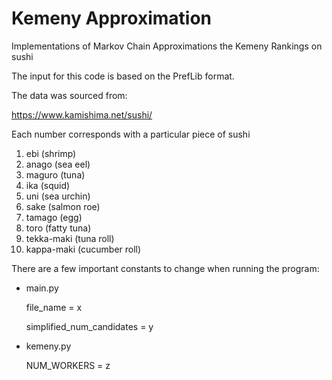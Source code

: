 # Kemeny Approximation

Implementations of Markov Chain Approximations the Kemeny Rankings on sushi

The input for this code is based on the PrefLib format.

The data was sourced from:

https://www.kamishima.net/sushi/

Each number corresponds with a particular piece of sushi
1. ebi (shrimp) 
2. anago (sea eel) 
3. maguro (tuna) 
4. ika (squid) 
5. uni (sea urchin) 
6. sake (salmon roe) 
7. tamago (egg) 
8. toro (fatty tuna) 
9. tekka-maki (tuna roll) 
10. kappa-maki (cucumber roll) 

There are a few important constants to change when running the program:
- main.py

    file_name = x

    simplified_num_candidates = y

- kemeny.py

    NUM_WORKERS = z
